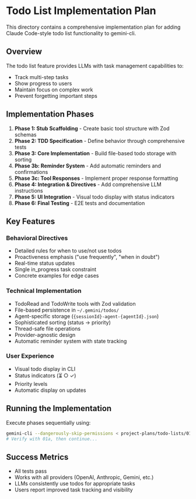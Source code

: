 # Todo List Implementation Plan

This directory contains a comprehensive implementation plan for adding Claude Code-style todo list functionality to gemini-cli.

## Overview

The todo list feature provides LLMs with task management capabilities to:
- Track multi-step tasks
- Show progress to users
- Maintain focus on complex work
- Prevent forgetting important steps

## Implementation Phases

1. **Phase 1: Stub Scaffolding** - Create basic tool structure with Zod schemas
2. **Phase 2: TDD Specification** - Define behavior through comprehensive tests
3. **Phase 3: Core Implementation** - Build file-based todo storage with sorting
4. **Phase 3b: Reminder System** - Add automatic reminders and confirmations
5. **Phase 3c: Tool Responses** - Implement proper response formatting
6. **Phase 4: Integration & Directives** - Add comprehensive LLM instructions
7. **Phase 5: UI Integration** - Visual todo display with status indicators
8. **Phase 6: Final Testing** - E2E tests and documentation

## Key Features

### Behavioral Directives
- Detailed rules for when to use/not use todos
- Proactiveness emphasis ("use frequently", "when in doubt")
- Real-time status updates
- Single in_progress task constraint
- Concrete examples for edge cases

### Technical Implementation
- TodoRead and TodoWrite tools with Zod validation
- File-based persistence in `~/.gemini/todos/`
- Agent-specific storage (`{sessionId}-agent-{agentId}.json`)
- Sophisticated sorting (status → priority)
- Thread-safe file operations
- Provider-agnostic design
- Automatic reminder system with state tracking

### User Experience
- Visual todo display in CLI
- Status indicators (⏳ ○ ✓)
- Priority levels
- Automatic display on updates

## Running the Implementation

Execute phases sequentially using:
```bash
gemini-cli --dangerously-skip-permissions < project-plans/todo-lists/01-stub-scaffolding.md
# Verify with 01a, then continue...
```

## Success Metrics

- All tests pass
- Works with all providers (OpenAI, Anthropic, Gemini, etc.)
- LLMs consistently use todos for appropriate tasks
- Users report improved task tracking and visibility